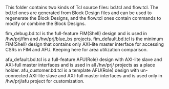 This folder contains two kinds of Tcl source files: bd.tcl and flow.tcl. The bd.tcl ones are generated from Block Design files and can be used to regenerate the Block Designs, and the flow.tcl ones contain commands to modify or combine the Block Designs.

fim_debug.bd.tcl is the full-feature FIM(Shell) design and is used in /hw/prj/fim and /hw/prj/blue_bs projects.
fim_default.bd.tcl is the minimum FIM(Shell) design that contains only AXI-lite master interface for accessing CSRs in FIM and AFU. Keeping here for area utilization comparison.

afu_default.bd.tcl is a full-feature AFU(Role) design with AXI-lite slave and AXI-full master interfaces and is used in all /hw/prj/ projects as a place holder.
afu_customer.bd.tcl is a template AFU(Role) design with un-connected AXI-lite slave and AXI-full master interfaces and is used only in /hw/prj/afu project for customization.


